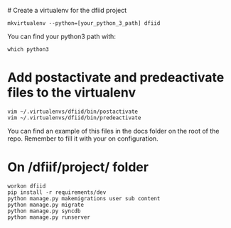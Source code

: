 # Create a virtualenv for the dfiid project
```
mkvirtualenv --python=[your_python_3_path] dfiid
```

You can find your python3 path with:

```
which python3
```

# Add postactivate and predeactivate files to the virtualenv 
```
vim ~/.virtualenvs/dfiid/bin/postactivate
vim ~/.virtualenvs/dfiid/bin/predeactivate
```

You can find an example of this files in the docs folder on the root of the repo.
Remember to fill it with your on configuration.

# On /dfiif/project/ folder
```
workon dfiid
pip install -r requirements/dev
python manage.py makemigrations user sub content
python manage.py migrate
python manage.py syncdb
python manage.py runserver
```